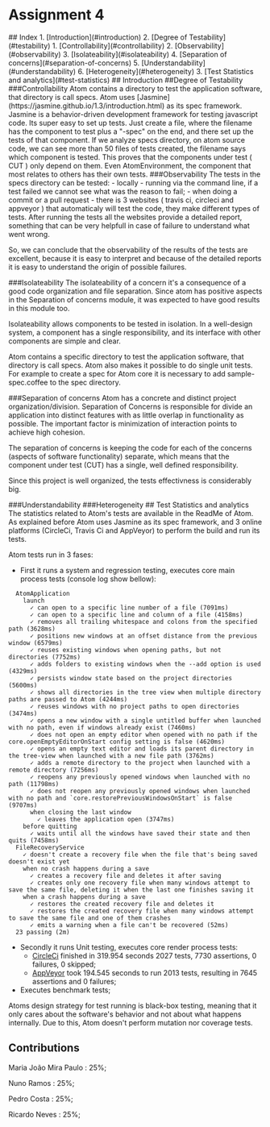 # Assignment 4

<a name="index"/>
## Index
1. [Introduction](#introduction)
2. [Degree of Testability](#testability)
  1. [Controllability](#controllability)
  2. [Observability](#observability)
  3. [Isolateability](#isolateability)
  4. [Separation of concerns](#separation-of-concerns)
  5. [Understandability](#understandability)
  6. [Heterogeneity](#heterogeneity)
3. [Test Statistics and analytics](#test-statistics)

<a name="introduction"/>
## Introduction

<a name="testability"/>
##Degree of Testability

<a name="controllability"/>
###Controllability
Atom contains a directory to test the application software, that directory is call specs. Atom uses [Jasmine](https://jasmine.github.io/1.3/introduction.html) as its spec framework. Jasmine is a behavior-driven development framework for testing javascript code. Its super easy to set up tests. Just create a file, where the filename has the component to test plus a "-spec" on the end, and there set up the tests of that component. If we analyze specs directory, on atom source code, we can see more than 50 files of tests created, the filename says which component is tested. This proves that the components under test ( CUT ) only depend on them. Even AtomEnvironment, the component that most relates to others has their own tests.

<a name="observability"/>
###Observability
The tests in the specs directory can be tested:
  - locally - running via the command line, if a test failed we cannot see what was the reason to fail;
  - when doing a commit or a pull request - there is 3 websites ( travis ci, circleci and appveyor ) that automaticaly will test the code, they make different types of tests. After running the tests all the websites provide a detailed report, something that can be very helpfull in case of failure to understand what went wrong.

So, we can conclude that the observability of the results of the tests are excellent, because it is easy to interpret and because of the detailed reports it is easy to understand the origin of possible failures.

<a name="isolateability"/>
###Isolateability
The isolateability of a concern it's a consequence of a good code organization and file separation. Since atom has positive aspects in the Separation of concerns module, it was expected to have good results in this module too.

Isolateability allows components to be tested in isolation. In a well-design system, a component has a single responsibility, and its interface with other components are simple and clear.

Atom contains a specific directory to test the application software, that directory is call specs. Atom also makes it possible to do single unit tests. For example to create a spec for Atom core it is necessary to add sample-spec.coffee to the spec directory.

<a name="separation-of-concerns"/>
###Separation of concerns
Atom has a concrete and distinct project organization/division. Separation of Concerns is responsible for divide an application into distinct features with as little overlap in functionality as possible. The important factor is minimization of interaction points to achieve high cohesion.

The separation of concerns is keeping the code for each of the concerns (aspects of software functionality) separate, which means that the component under test (CUT) has a single, well defined responsibility.

Since this project is well organized, the tests effectivness is considerably big.

<a name="understandability"/>
###Understandability

<a name="heterogeneity"/>
###Heterogeneity

<a name="test-statistics"/>
## Test Statistics and analytics
The statistics related to Atom's tests are available in the ReadMe of Atom. As explained before Atom uses Jasmine as its spec framework, and 3 online platforms (CircleCi, Travis Ci and AppVeyor) to perform the build and run its tests.

Atom tests run in 3 fases:
- First it runs a system and regression testing, executes core main process tests (console log show bellow):
```
  AtomApplication
    launch
      ✓ can open to a specific line number of a file (7091ms)
      ✓ can open to a specific line and column of a file (4158ms)
      ✓ removes all trailing whitespace and colons from the specified path (3628ms)
      ✓ positions new windows at an offset distance from the previous window (6579ms)
      ✓ reuses existing windows when opening paths, but not directories (7752ms)
      ✓ adds folders to existing windows when the --add option is used (4329ms)
      ✓ persists window state based on the project directories (5600ms)
      ✓ shows all directories in the tree view when multiple directory paths are passed to Atom (4244ms)
      ✓ reuses windows with no project paths to open directories (3474ms)
      ✓ opens a new window with a single untitled buffer when launched with no path, even if windows already exist (7460ms)
      ✓ does not open an empty editor when opened with no path if the core.openEmptyEditorOnStart config setting is false (4620ms)
      ✓ opens an empty text editor and loads its parent directory in the tree-view when launched with a new file path (3762ms)
      ✓ adds a remote directory to the project when launched with a remote directory (7256ms)
      ✓ reopens any previously opened windows when launched with no path (11798ms)
      ✓ does not reopen any previously opened windows when launched with no path and `core.restorePreviousWindowsOnStart` is false (9707ms)
      when closing the last window
        ✓ leaves the application open (3747ms)
    before quitting
      ✓ waits until all the windows have saved their state and then quits (7458ms)
  FileRecoveryService
    ✓ doesn't create a recovery file when the file that's being saved doesn't exist yet
    when no crash happens during a save
      ✓ creates a recovery file and deletes it after saving
      ✓ creates only one recovery file when many windows attempt to save the same file, deleting it when the last one finishes saving it
    when a crash happens during a save
      ✓ restores the created recovery file and deletes it
      ✓ restores the created recovery file when many windows attempt to save the same file and one of them crashes
      ✓ emits a warning when a file can't be recovered (52ms)
  23 passing (2m)
  ```

- Secondly it runs Unit testing, executes core render process tests:
  - [CircleCi](https://circleci.com/gh/atom/atom/2092#tests/containers/0) finished in 319.954 seconds 2027 tests, 7730 assertions, 0 failures, 0 skipped;
  - [AppVeyor](https://ci.appveyor.com/project/Atom/atom/build/job/2y4kak3pr4npq0cg) took 194.545 seconds to run 2013 tests, resulting in 7645 assertions and 0 failures;
- Executes benchmark tests;

Atoms design strategy for test running is black-box testing, meaning that it only cares about the software's behavior and not about what happens internally. Due to this, Atom doesn't perform mutation nor coverage tests.

## Contributions

  Maria João Mira Paulo : 25%;

  Nuno Ramos : 25%;

  Pedro Costa : 25%;

  Ricardo Neves : 25%;
